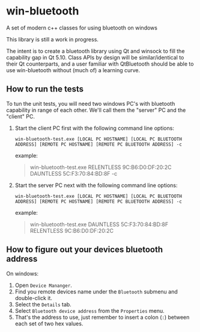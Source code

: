 # win-bluetooth
A set of modern c++ classes for using bluetooth on windows

This library is still a work in progress.

The intent is to create a bluetooth library using Qt and winsock to fill the capability gap in Qt 5.10. Class APIs by design will be similar/identical to their Qt counterparts, and a user familiar with QtBluetooth should be able to use win-bluetooth without (much of) a learning curve.

## How to run the tests
To tun the unit tests, you will need two windows PC's with bluetooth capability in range of each other. We'll call them the "server" PC and the "client" PC. 
1. Start the client PC first with the following command line options:

    `win-bluetooth-test.exe [LOCAL PC HOSTNAME] [LOCAL PC BLUETOOTH ADDRESS] [REMOTE PC HOSTNAME] [REMOTE PC BLUETOOTH ADDRESS] -c`

    example:
    > win-bluetooth-test.exe RELENTLESS 9C:B6:D0:DF:20:2C DAUNTLESS 5C:F3:70:84:BD:8F -c

2. Start the server PC next with the following command line options:

    `win-bluetooth-test.exe [LOCAL PC HOSTNAME] [LOCAL PC BLUETOOTH ADDRESS] [REMOTE PC HOSTNAME] [REMOTE PC BLUETOOTH ADDRESS] -c`

    example:
    > win-bluetooth-test.exe DAUNTLESS 5C:F3:70:84:BD:8F RELENTLESS 9C:B6:D0:DF:20:2C

## How to figure out your devices bluetooth address

On windows:
1. Open `Device Mananger`.
2. Find you remote devices name under the `Bluetooth` submenu and double-click it.
3. Select the `Details` tab.
4. Select `Bluetooth device address` from the `Properties` menu.
5. That's the address to use, just remember to insert a colon (`:`) between each set of two hex values.
